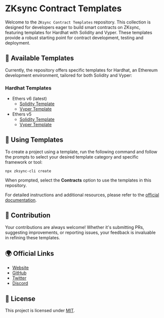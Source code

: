 # ZKsync Contract Templates

Welcome to the `ZKsync Contract Templates` repository. This collection is designed for developers eager to build smart contracts on ZKsync, featuring templates for Hardhat with Solidity and Vyper. These templates provide a robust starting point for contract development, testing and deployment.

## 📁 Available Templates

Currently, the repository offers specific templates for Hardhat, an Ethereum development environment, tailored for both Solidity and Vyper:

### Hardhat Templates

- Ethers v6 (latest)
  - [Solidity Template](./templates/hardhat/solidity/)
  - [Vyper Template](./templates/hardhat/vyper/)
- Ethers v5 
  - [Solidity Template](./templates/hardhat_ethers5/solidity/)
  - [Vyper Template](./templates/hardhat_ethers5/vyper/)

## 🚀 Using Templates

To create a project using a template, run the following command and follow the prompts to select your desired template category and specific framework or tool:

```
npx zksync-cli create
```

When prompted, select the **Contracts** option to use the templates in this repository.

For detailed instructions and additional resources, please refer to the [official documentation]().

## 🤝 Contribution

Your contributions are always welcome! Whether it's submitting PRs, suggesting improvements, or reporting issues, your feedback is invaluable in refining these templates.

## 🌍 Official Links

- [Website](https://zksync.io/)
- [GitHub](https://github.com/matter-labs)
- [Twitter](https://twitter.com/zksync)
- [Discord](https://join.zksync.dev/)

## 📜 License

This project is licensed under [MIT](./LICENSE-MIT).
